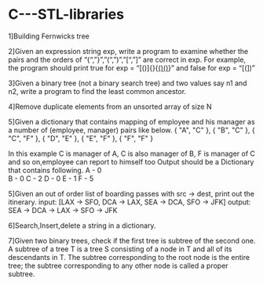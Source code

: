 # C---STL-libraries


1]Building Fernwicks tree


2]Given an expression string exp, write a program to examine whether the pairs and the orders of “{“,”}”,”(“,”)”,”[“,”]” are correct in exp. For example, the program should print true for exp = “[()]{}{[()()]()}” and false for exp = “[(])”

3]Given a binary tree (not a binary search tree) and two values say n1 and n2, write a program to find the least common ancestor.

4]Remove duplicate elements from an unsorted array of size N

5]Given a dictionary that contains mapping of employee and his manager as a number of (employee, manager) pairs like below.
{ "A", "C" },
{ "B", "C" },
{ "C", "F" },
{ "D", "E" },
{ "E", "F" },
{ "F", "F" } 

In this example C is manager of A, 
C is also manager of B, F is manager 
of C and so on,employee can report to himself too
Output should be a Dictionary that contains following.
A - 0  
B - 0
C - 2
D - 0
E - 1
F - 5 

5]Given an out of order list of boarding passes with src -> dest, print out the itinerary.
input: [LAX -> SFO, DCA -> LAX, SEA -> DCA, SFO -> JFK]
output: SEA -> DCA -> LAX -> SFO -> JFK

6]Search,Insert,delete a string in a dictionary.

7]Given two binary trees, check if the first tree is subtree of the second one. A subtree of a tree T is a tree S consisting of a node in T and all of its descendants in T. The subtree corresponding to the root node is the entire tree; the subtree corresponding to any other node is called a proper subtree.

